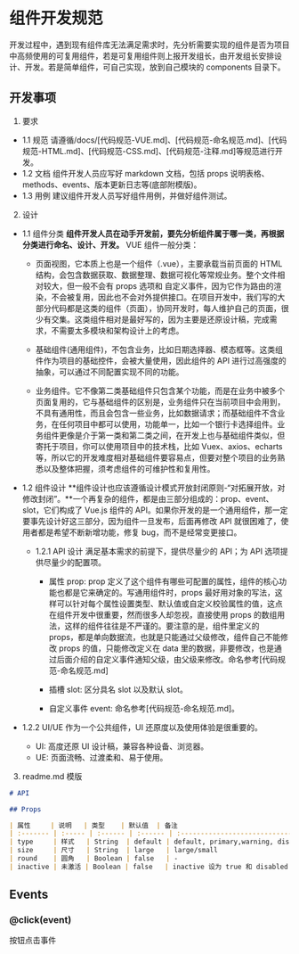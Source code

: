 # 组件开发规范

开发过程中，遇到现有组件库无法满足需求时，先分析需要实现的组件是否为项目中高频使用的可复用组件，若是可复用组件则上报开发组长，由开发组长安排设计、开发。若是简单组件，可自己实现，放到自己模块的 components 目录下。

## 开发事项

1. 要求

- 1.1 规范
  请遵循/docs/[代码规范-VUE.md]、[代码规范-命名规范.md]、[代码规范-HTML.md]、[代码规范-CSS.md]、[代码规范-注释.md]等规范进行开发。
- 1.2 文档
  组件开发人员应写好 markdown 文档，包括 props 说明表格、methods、events、版本更新日志等(底部附模版)。
- 1.3 用例
  建议组件开发人员写好组件用例，并做好组件测试。

2. 设计

- 1.1 组件分类
  **组件开发人员在动手开发前，要先分析组件属于哪一类，再根据分类进行命名、设计、开发。**
  VUE 组件一般分类：

  - 页面视图，它本质上也是一个组件（.vue），主要承载当前页面的 HTML 结构，会包含数据获取、数据整理、数据可视化等常规业务。整个文件相对较大，但一般不会有 props 选项和 自定义事件，因为它作为路由的渲染，不会被复用，因此也不会对外提供接口。在项目开发中，我们写的大部分代码都是这类的组件（页面），协同开发时，每人维护自己的页面，很少有交集。这类组件相对是最好写的，因为主要是还原设计稿，完成需求，不需要太多模块和架构设计上的考虑。

  - 基础组件(通用组件)，不包含业务，比如日期选择器、模态框等。这类组件作为项目的基础控件，会被大量使用，因此组件的 API 进行过高强度的抽象，可以通过不同配置实现不同的功能。

  - 业务组件。它不像第二类基础组件只包含某个功能，而是在业务中被多个页面复用的，它与基础组件的区别是，业务组件只在当前项目中会用到，不具有通用性，而且会包含一些业务，比如数据请求；而基础组件不含业务，在任何项目中都可以使用，功能单一，比如一个银行卡选择组件。业务组件更像是介于第一类和第二类之间，在开发上也与基础组件类似，但寄托于项目，你可以使用项目中的技术栈，比如 Vuex、axios、echarts 等，所以它的开发难度相对基础组件要容易点，但要对整个项目的业务熟悉以及整体把握，须考虑组件的可维护性和复用性。

- 1.2 组件设计
  **组件设计也应该遵循设计模式开放封闭原则-“对拓展开放，对修改封闭”。**一个再复杂的组件，都是由三部分组成的：prop、event、slot，它们构成了 Vue.js 组件的 API。如果你开发的是一个通用组件，那一定要事先设计好这三部分，因为组件一旦发布，后面再修改 API 就很困难了，使用者都是希望不断新增功能，修复 bug，而不是经常变更接口。

  - 1.2.1 API 设计
    满足基本需求的前提下，提供尽量少的 API；为 API 选项提供尽量少的配置项。

    - 属性 prop: prop 定义了这个组件有哪些可配置的属性，组件的核心功能也都是它来确定的。写通用组件时，props 最好用对象的写法，这样可以针对每个属性设置类型、默认值或自定义校验属性的值，这点在组件开发中很重要，然而很多人却忽视，直接使用 props 的数组用法，这样的组件往往是不严谨的。要注意的是，组件里定义的 props，都是单向数据流，也就是只能通过父级修改，组件自己不能修改 props 的值，只能修改定义在 data 里的数据，非要修改，也是通过后面介绍的自定义事件通知父级，由父级来修改。命名参考[代码规范-命名规范.md]

    - 插槽 slot: 区分具名 slot 以及默认 slot。

    - 自定义事件 event: 命名参考[代码规范-命名规范.md]。

- 1.2.2 UI/UE
  作为一个公共组件，UI 还原度以及使用体验是很重要的。
  - UI: 高度还原 UI 设计稿，兼容各种设备、浏览器。
  - UE: 页面流畅、过渡柔和、易于使用。

3. readme.md 模版

```markdown
# API

## Props

| 属性     | 说明   | 类型    | 默认值  | 备注                                                      |
| :------- | :----- | :------ | :------ | :-------------------------------------------------------- |
| type     | 样式   | String  | default | default, primary,warning, disabled, link                  |
| size     | 尺寸   | String  | large   | large/small                                               |
| round    | 圆角   | Boolean | false   | -                                                         |
| inactive | 未激活 | Boolean | false   | inactive 设为 true 和 disabled 类型的按钮都无法点击...... |
```

## Events

### @click(event)

按钮点击事件
